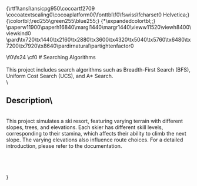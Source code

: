 {\rtf1\ansi\ansicpg950\cocoartf2709
\cocoatextscaling0\cocoaplatform0{\fonttbl\f0\fswiss\fcharset0 Helvetica;}
{\colortbl;\red255\green255\blue255;}
{\*\expandedcolortbl;;}
\paperw11900\paperh16840\margl1440\margr1440\vieww11520\viewh8400\viewkind0
\pard\tx720\tx1440\tx2160\tx2880\tx3600\tx4320\tx5040\tx5760\tx6480\tx7200\tx7920\tx8640\pardirnatural\partightenfactor0

\f0\fs24 \cf0 # Searching Algorithms\
\
This project includes search algorithms such as Breadth-First Search (BFS), Uniform Cost Search (UCS), and A* Search.\
\
## Description\
\
This project simulates a ski resort, featuring varying terrain with different slopes, trees, and elevations. Each skier has different skill levels, corresponding to their stamina, which affects their ability to climb the next slope. The varying elevations also influence route choices. For a detailed introduction, please refer to the documentation.\
\
\
\
\
}